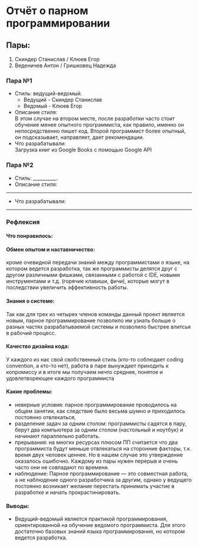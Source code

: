 # Отчёт о парном программировании

## Пары: 
1) Скиндер Станислав / Клюев Егор
2) Веденичев Антон / Гришковец Надежда

### Пара №1
* Стиль: ведущий-ведомый.
  * Ведущий - Скиндер Станислав
  * Ведомый - Клюев Егор
* Описание стиля: <br>
В этом случае на втором месте, после разработки часто стоит
обучение менее опытного программиста, как правило, именно он непосредственно пишет
код. Второй программист более опытный, он подсказывает, направляет, дает
рекомендации. 
* Что разрабатывали: <br>
  Загрузка книг из Google Books с помощью Google API

### Пара №2
* Стиль: __________. 
* Описание стиля: <br>
____________________________
* Что разрабатывали: <br> 
 ___________________________



###  Рефлексия
 #### Что понравилось: <br>
  #### Обмен опытом и наставничество: 
кроме очевидной передачи знаний  между программистами  о языке, на котором ведется разработка, так же
программисты делятся друг с другом различными фишками, связанными с работой с IDE, новыми инструментами и т.д. (горячие клавиши, фичи), которые могут в последствии увеличить эффективность работы.
  #### Знания о системе: 
Так как для трех из четырех членов команды данный проект является новым, парное программирование
позволило им узнать больше о разных частях разрабатываемой системы и позволило быстрее влитсья в рабочий процесс.
  #### Качество дизайна кода: 
У каждого из нас свой свобственный стиль (кто-то соблюдает coding convention, а кто-то нет), работа в паре
  вынуждает приходить к копромиссу и в итоге мы получаем нечто среднее, понятое и удовлетворяющее каждого программиста
#### Какие проблемы:
  * неверные условия: парное программирование проводилось на общем занятии, как следствие было весьма шумно и приходилось постоянно отвлекаться,
  * разделение задач за одним столом: программисты садятся в пару, берут два компьютера за одним столом (настольный и ноутбук) и начинают параллельно работать.
  * прерывания: на многих ресурсах плюсом ПП считается что два программиста будут меньше отвлекаться на сторонние факторы, т.к. время 
двух человек ценнее. Но в нашем случае это утверждение оказалось ошибочно. Каждому из пары нужен перерыв и очень часто они не совпадают по времени.
 * наблюдение: Парное программирование — это совместная работа, а не наблюдение одного разработчика за другим, однако у ведущего постоянно
 возникает желание перестать принимать участие в разработке и начать прокрастинировать.
 #### Выводы: <br> 
  * Ведущий-ведомый является практикой программирования, ориентированной на обучение ведомого программиста. Для этого достаточно базовых знаний языка программирования, но котором ведется разработка.
